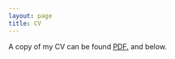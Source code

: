 ```yaml
---
layout: page
title: CV
---
```


A copy of my CV can be found <a href="rylieyw.github.io/files/CV_RYW (10pt).pdf" target="_blank">PDF.</a> and below. 

<object data="files/CV_RYW (10pt).pdf" width="1000" height="1000" type='application/pdf'></object>
